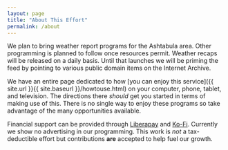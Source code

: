 ```yaml
---
layout: page
title: "About This Effort"
permalink: /about
---
```


We plan to bring weather report programs for the Ashtabula area.  Other programming is planned to follow once resources permit.  Weather recaps will be released on a daily basis.  Until that launches we will be priming the feed by pointing to various public domain items on the Internet Archive.

We have an entire page dedicated to how [you can enjoy this service]({{ site.url }}{{ site.baseurl }}/howtouse.html) on your computer, phone, tablet, and television.  The directions there *should* get you started in terms of making use of this.  There is no single way to enjoy these programs so take advantage of the many opportunities available.

Financial support can be provided through [Liberapay](https://liberapay.com/smkellat) and [Ko-Fi](https://ko-fi.com/smkellat).  Currently we show no advertising in our programming.  This work is *not* a tax-deductible effort but contributions **are** accepted to help fuel our growth.  
